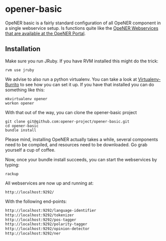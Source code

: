 opener-basic
============

OpeNER basic is a fairly standard configuration of all OpeNER component in a single webservice setup. Is functions quite like the [OpeNER Webservices that are available at the OpeNER Portal](http://www.opener-project.eu/webservices).

Installation
------------

Make sure you run JRuby. If you have RVM installed this might do the trick:

```
rvm use jruby
```

We advise to also run a python virtualenv. You can take a look at [Virtualenv-Burrito](https://github.com/brainsik/virtualenv-burrito) to see how you can set it up. If you have that installed you can do something like this:

```
mkvirtualenv opener
workon opener
```

With that out of the way, you can clone the opener-basic project

```
git clone git@github.com:opener-project/opener-basic.git
cd opener-basic
bundle install
```

Please mind, installing OpeNER actually takes a while, several components need to be compiled, and resources need to be downloaded. Go grab yourself a cup of coffee.

Now, once your bundle install succeeds, you can start the webservices by typing:

```
rackup
```

All webservices are now up and running at:

```
http://localhost:9292/
```

With the following end-points:

```bash
http://localhost:9292/language-identifier
http://localhost:9292/tokenizer
http://localhost:9292/pos-tagger
http://localhost:9292/polarity-tagger
http://localhost:9292/opinion-detector
http://localhost:9292/ner
```
